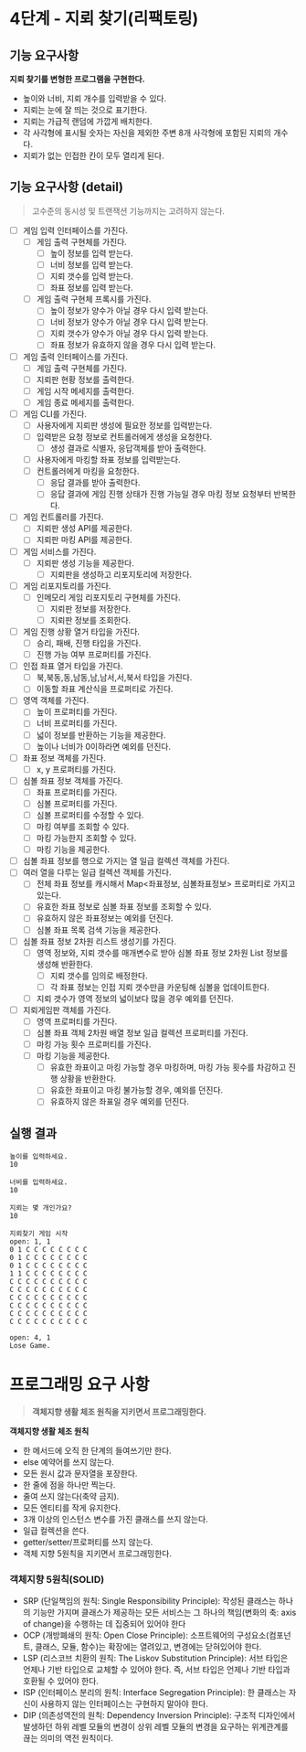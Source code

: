 # 4단계 - 지뢰 찾기(리팩토링)
## 기능 요구사항
**지뢰 찾기를 변형한 프로그램을 구현한다.**
- 높이와 너비, 지뢰 개수를 입력받을 수 있다.
- 지뢰는 눈에 잘 띄는 것으로 표기한다.
- 지뢰는 가급적 랜덤에 가깝게 배치한다.
- 각 사각형에 표시될 숫자는 자신을 제외한 주변 8개 사각형에 포함된 지뢰의 개수다.
- 지뢰가 없는 인접한 칸이 모두 열리게 된다.

## 기능 요구사항 (detail)
> 고수준의 동시성 및 트랜잭션 기능까지는 고려하지 않는다. 

- [ ] 게임 입력 인터페이스를 가진다.
  - [ ] 게임 출력 구현체를 가진다.
    - [ ] 높이 정보를 입력 받는다.
    - [ ] 너비 정보를 입력 받는다.
    - [ ] 지뢰 갯수를 입력 받는다.
    - [ ] 좌표 정보를 입력 받는다.
  - [ ] 게임 출력 구현체 프록시를 가진다.
    - [ ] 높이 정보가 양수가 아닐 경우 다시 입력 받는다.
    - [ ] 너비 정보가 양수가 아닐 경우 다시 입력 받는다.
    - [ ] 지뢰 갯수가 양수가 아닐 경우 다시 입력 받는다.
    - [ ] 좌표 정보가 유효하지 않을 경우 다시 입력 받는다.
- [ ] 게임 출력 인터페이스를 가진다.
  - [ ] 게임 출력 구현체를 가진다.
  - [ ] 지뢰판 현황 정보를 출력한다.
  - [ ] 게임 시작 메세지를 출력한다.
  - [ ] 게임 종료 메세지를 출력한다.
- [ ] 게임 CLI를 가진다. 
  - [ ] 사용자에게 지뢰판 생성에 필요한 정보를 입력받는다. 
  - [ ] 입력받은 요청 정보로 컨트롤러에게 생성을 요청한다. 
    - [ ] 생성 결과로 식별자, 응답객체를 받아 출력한다.
  - [ ] 사용자에게 마킹할 좌표 정보를 입력받는다.
  - [ ] 컨트롤러에게 마킹을 요청한다.
    - [ ] 응답 결과를 받아 출력한다.
    - [ ] 응답 결과에 게임 진행 상태가 진행 가능일 경우 마킹 정보 요청부터 반복한다.
- [ ] 게임 컨트롤러를 가진다. 
  - [ ] 지뢰판 생성 API를 제공한다.
  - [ ] 지뢰판 마킹 API를 제공한다.
- [ ] 게임 서비스를 가진다. 
  - [ ] 지뢰판 생성 기능을 제공한다.
    - [ ] 지뢰판을 생성하고 리포지토리에 저장한다. 
- [ ] 게임 리포지토리를 가진다. 
  - [ ] 인메모리 게임 리포지토리 구현체를 가진다. 
    - [ ] 지뢰판 정보를 저장한다.
    - [ ] 지뢰판 정보를 조회한다.
- [ ] 게임 진행 상황 열거 타입을 가진다.
  - [ ] 승리, 패배, 진행 타입을 가진다.
  - [ ] 진행 가능 여부 프로퍼티를 가진다.
- [ ] 인접 좌표 열거 타입을 가진다. 
  - [ ] 북,북동,동,남동,남,남서,서,북서 타입을 가진다.
  - [ ] 이동할 좌표 계산식을 프로퍼티로 가진다.
- [ ] 영역 객체를 가진다. 
  - [ ] 높이 프로퍼티를 가진다. 
  - [ ] 너비 프로퍼티를 가진다.
  - [ ] 넓이 정보를 반환하는 기능을 제공한다.
  - [ ] 높이나 너비가 0이하라면 예외를 던진다.
- [ ] 좌표 정보 객체를 가진다.
  - [ ] x, y 프로퍼티를 가진다.
- [ ] 심볼 좌표 정보 객체를 가진다. 
  - [ ] 좌표 프로퍼티를 가진다. 
  - [ ] 심볼 프로퍼티를 가진다.
  - [ ] 심볼 프로퍼티를 수정할 수 있다. 
  - [ ] 마킹 여부를 조회할 수 있다.
  - [ ] 마킹 가능한지 조회할 수 있다.
  - [ ] 마킹 기능을 제공한다.
- [ ] 심볼 좌표 정보를 행으로 가지는 열 일급 컬렉션 객체를 가진다. 
- [ ] 여러 열을 다루는 일급 컬렉션 객체를 가진다.
  - [ ] 전체 좌표 정보를 캐시해서 Map<좌표정보, 심볼좌표정보> 프로퍼티로 가지고 있는다.  
  - [ ] 유효한 좌표 정보로 심볼 좌표 정보를 조회할 수 있다. 
  - [ ] 유효하지 않은 좌표정보는 예외를 던진다.
  - [ ] 심볼 좌표 목록 검색 기능을 제공한다.
- [ ] 심볼 좌표 정보 2차원 리스트 생성기를 가진다. 
  - [ ] 영역 정보와, 지뢰 갯수를 매개변수로 받아 심볼 좌표 정보 2차원 List 정보를 생성해 반환한다.
    - [ ] 지뢰 갯수를 임의로 배정한다. 
    - [ ] 각 좌표 정보는 인접 지뢰 갯수만큼 카운팅해 심볼을 업데이트한다.
  - [ ] 지뢰 갯수가 영역 정보의 넓이보다 많을 경우 예외를 던진다. 
- [ ] 지뢰게임판 객체를 가진다. 
  - [ ] 영역 프로퍼티를 가진다.
  - [ ] 심볼 좌표 객체 2차원 배열 정보 일급 컬렉션 프로퍼티를 가진다.
  - [ ] 마킹 가능 횟수 프로퍼티를 가진다. 
  - [ ] 마킹 기능을 제공한다.
    - [ ] 유효한 좌표이고 마킹 가능할 경우 마킹하며, 마킹 가능 횟수를 차감하고 진행 상황을 반환한다.
    - [ ] 유효한 좌표이고 마킹 불가능할 경우, 예외를 던진다.
    - [ ] 유효하지 않은 좌표일 경우 예외를 던진다.

## 실행 결과
```text
높이를 입력하세요.
10

너비를 입력하세요.
10

지뢰는 몇 개인가요?
10

지뢰찾기 게임 시작
open: 1, 1
0 1 C C C C C C C C
0 1 C C C C C C C C
0 1 C C C C C C C C
1 1 C C C C C C C C
C C C C C C C C C C
C C C C C C C C C C
C C C C C C C C C C
C C C C C C C C C C
C C C C C C C C C C
C C C C C C C C C C

open: 4, 1
Lose Game.

```


# 프로그래밍 요구 사항
> **객체지향 생활 체조 원칙을 지키면서 프로그래밍한다.**

**객체지향 생활 체조 원칙**

- 한 메서드에 오직 한 단계의 들여쓰기만 한다.
- else 예약어를 쓰지 않는다.
- 모든 원시 값과 문자열을 포장한다.
- 한 줄에 점을 하나만 찍는다.
- 줄여 쓰지 않는다(축약 금지).
- 모든 엔티티를 작게 유지한다.
- 3개 이상의 인스턴스 변수를 가진 클래스를 쓰지 않는다.
- 일급 컬렉션을 쓴다.
- getter/setter/프로퍼티를 쓰지 않는다.
- 객체 지향 5원칙을 지키면서 프로그래밍한다.


### 객체지향 5원칙(SOLID)
- SRP (단일책임의 원칙: Single Responsibility Principle): 작성된 클래스는 하나의 기능만 가지며 클래스가 제공하는 모든 서비스는 그 하나의 책임(변화의 축: axis of change)을 수행하는 데 집중되어 있어야 한다
- OCP (개방폐쇄의 원칙: Open Close Principle): 소프트웨어의 구성요소(컴포넌트, 클래스, 모듈, 함수)는 확장에는 열려있고, 변경에는 닫혀있어야 한다.
- LSP (리스코브 치환의 원칙: The Liskov Substitution Principle): 서브 타입은 언제나 기반 타입으로 교체할 수 있어야 한다. 즉, 서브 타입은 언제나 기반 타입과 호환될 수 있어야 한다.
- ISP (인터페이스 분리의 원칙: Interface Segregation Principle): 한 클래스는 자신이 사용하지 않는 인터페이스는 구현하지 말아야 한다.
- DIP (의존성역전의 원칙: Dependency Inversion Principle): 구조적 디자인에서 발생하던 하위 레벨 모듈의 변경이 상위 레벨 모듈의 변경을 요구하는 위계관계를 끊는 의미의 역전 원칙이다.


